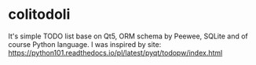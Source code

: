 # colitodoli
It's simple TODO list base on Qt5, ORM schema by Peewee, SQLite and of course Python language.
I was inspired by site: https://python101.readthedocs.io/pl/latest/pyqt/todopw/index.html